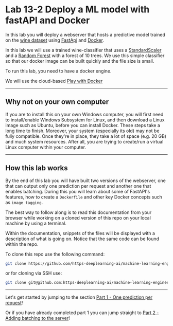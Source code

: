 # Lab 13-2 Deploy a ML model with fastAPI and Docker

In this lab you will deploy a webserver that hosts a predictive model trained on the [wine dataset](https://scikit-learn.org/stable/modules/generated/sklearn.datasets.load_wine.html#sklearn.datasets.load_wine) using [FastApi](https://fastapi.tiangolo.com/) and [Docker](https://www.docker.com/).

In this lab we will use a trained wine-classifier that uses a [StandardScaler](https://scikit-learn.org/stable/modules/generated/sklearn.preprocessing.StandardScaler.html) and a [Random Forest](https://scikit-learn.org/stable/modules/generated/sklearn.ensemble.RandomForestClassifier.html) with a forest of 10 trees. We use this simple classifier so that our docker image can be built quickly and the file size is small.

To run this lab, you need to have a docker engine. 

We will use the cloud-based [Play with Docker](https://labs.play-with-docker.com)

----

## Why not on your own computer

If you are to install this on your own Windows computer, you will first need to install/enable Windows Subsystem for Linux, and then download a Linux image such as Ubuntu, before you can install Docker. These steps take a long time to finish. Moreover, your system (especially its old) may not be fully compatible. Once they're in place, they take a lot of space (e.g. 20 GB) and much system resources. After all, you are trying to create/run a virtual Linux computer within your computer. 

----


## How this lab works


By the end of this lab you will have built two versions of the webserver, one that can output only one prediction per request and another one that enables batching. During this you will learn about some of FastAPI's features, how to create a `Dockerfile` and other key Docker concepts such as `image tagging`.

The best way to follow along is to read this documentation from your browser while working on a cloned version of this repo on your local machine by using a terminal.

Within the documentation, snippets of the files will be displayed with a description of what is going on. Notice that the same code can be found within the repo.

To clone this repo use the following command:

```bash
git clone https://github.com/https-deeplearning-ai/machine-learning-engineering-for-production-public.git
```

or for cloning via SSH use:

```bash
git clone git@github.com:https-deeplearning-ai/machine-learning-engineering-for-production-public.git
```

--------

Let's get started by jumping to the section [Part 1 - One prediction per request](./no-batch/README.md)!

Or if you have already completed part 1 you can jump straight to [Part 2 - Adding batching to the server](./with-batch/README.md)!

